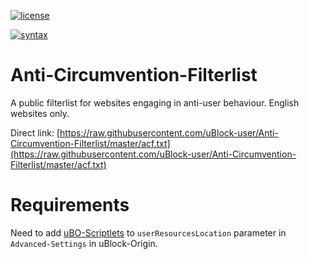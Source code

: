 [![license](https://upload.wikimedia.org/wikipedia/commons/0/0a/WTFPL_badge.svg)](https://raw.githubusercontent.com/uBlock-user/uBO-Personal-Filters/master/LICENSE)

[![syntax](https://img.shields.io/badge/syntax-uBlock%20Origin-%23c61300.svg)](https://github.com/gorhill/uBlock/wiki/Static-filter-syntax)

# Anti-Circumvention-Filterlist
A public filterlist for websites engaging in anti-user behaviour. English websites only.

Direct link: [https://raw.githubusercontent.com/uBlock-user/Anti-Circumvention-Filterlist/master/acf.txt](https://raw.githubusercontent.com/uBlock-user/Anti-Circumvention-Filterlist/master/acf.txt)

# Requirements 

Need to add [uBO-Scriptlets](https://raw.githubusercontent.com/uBlock-user/uBO-Scriptlets/master/scriptlets.txt) to `userResourcesLocation` parameter in `Advanced-Settings` in uBlock-Origin.




